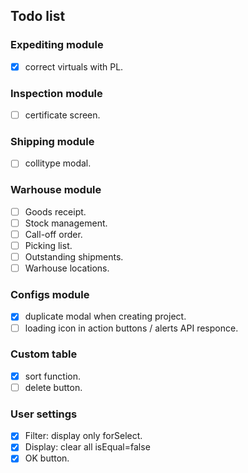 ## Todo list

### Expediting module
- [X] correct virtuals with PL.

### Inspection module
- [ ] certificate screen.

### Shipping module

- [ ] collitype modal.

### Warhouse module
- [ ] Goods receipt.
- [ ] Stock management.
- [ ] Call-off order.
- [ ] Picking list.
- [ ] Outstanding shipments.
- [ ] Warhouse locations.

### Configs module
- [X] duplicate modal when creating project.
- [ ] loading icon in action buttons / alerts API responce.

### Custom table
- [X] sort function.
- [ ] delete button.

### User settings
- [X] Filter: display only forSelect.
- [X] Display: clear all isEqual=false
- [X] OK button.

